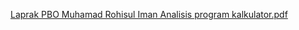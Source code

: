 [Laprak PBO Muhamad Rohisul Iman Analisis program kalkulator.pdf](https://github.com/user-attachments/files/17268645/Laprak.PBO.Muhamad.Rohisul.Iman.Analisis.program.kalkulator.pdf)
